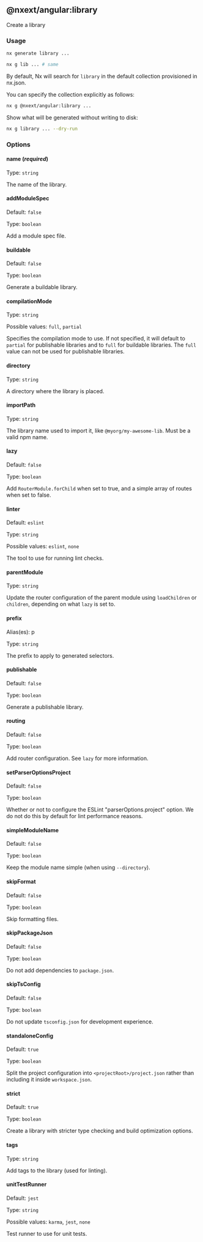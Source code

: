 ## @nxext/angular:library

Create a library

### Usage

```bash
nx generate library ...
```

```bash
nx g lib ... # same
```

By default, Nx will search for `library` in the default collection provisioned in nx.json.

You can specify the collection explicitly as follows:

```bash
nx g @nxext/angular:library ...
```

Show what will be generated without writing to disk:

```bash
nx g library ... --dry-run
```

### Options

#### name (_**required**_)

Type: `string`

The name of the library.

#### addModuleSpec

Default: `false`

Type: `boolean`

Add a module spec file.

#### buildable

Default: `false`

Type: `boolean`

Generate a buildable library.

#### compilationMode

Type: `string`

Possible values: `full`, `partial`

Specifies the compilation mode to use. If not specified, it will default to `partial` for publishable libraries and to `full` for buildable libraries. The `full` value can not be used for publishable libraries.

#### directory

Type: `string`

A directory where the library is placed.

#### importPath

Type: `string`

The library name used to import it, like `@myorg/my-awesome-lib`. Must be a valid npm name.

#### lazy

Default: `false`

Type: `boolean`

Add `RouterModule.forChild` when set to true, and a simple array of routes when set to false.

#### linter

Default: `eslint`

Type: `string`

Possible values: `eslint`, `none`

The tool to use for running lint checks.

#### parentModule

Type: `string`

Update the router configuration of the parent module using `loadChildren` or `children`, depending on what `lazy` is set to.

#### prefix

Alias(es): p

Type: `string`

The prefix to apply to generated selectors.

#### publishable

Default: `false`

Type: `boolean`

Generate a publishable library.

#### routing

Default: `false`

Type: `boolean`

Add router configuration. See `lazy` for more information.

#### setParserOptionsProject

Default: `false`

Type: `boolean`

Whether or not to configure the ESLint "parserOptions.project" option. We do not do this by default for lint performance reasons.

#### simpleModuleName

Default: `false`

Type: `boolean`

Keep the module name simple (when using `--directory`).

#### skipFormat

Default: `false`

Type: `boolean`

Skip formatting files.

#### skipPackageJson

Default: `false`

Type: `boolean`

Do not add dependencies to `package.json`.

#### skipTsConfig

Default: `false`

Type: `boolean`

Do not update `tsconfig.json` for development experience.

#### standaloneConfig

Default: `true`

Type: `boolean`

Split the project configuration into `<projectRoot>/project.json` rather than including it inside `workspace.json`.

#### strict

Default: `true`

Type: `boolean`

Create a library with stricter type checking and build optimization options.

#### tags

Type: `string`

Add tags to the library (used for linting).

#### unitTestRunner

Default: `jest`

Type: `string`

Possible values: `karma`, `jest`, `none`

Test runner to use for unit tests.
